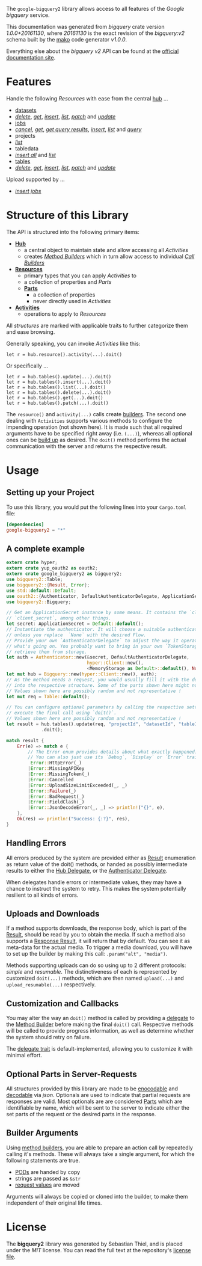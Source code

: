 <!---
DO NOT EDIT !
This file was generated automatically from 'src/mako/api/README.md.mako'
DO NOT EDIT !
-->
The `google-bigquery2` library allows access to all features of the *Google bigquery* service.

This documentation was generated from *bigquery* crate version *1.0.0+20161130*, where *20161130* is the exact revision of the *bigquery:v2* schema built by the [mako](http://www.makotemplates.org/) code generator *v1.0.0*.

Everything else about the *bigquery* *v2* API can be found at the
[official documentation site](https://cloud.google.com/bigquery/).
# Features

Handle the following *Resources* with ease from the central [hub](http://byron.github.io/google-apis-rs/google_bigquery2/struct.Bigquery.html) ... 

* [datasets](http://byron.github.io/google-apis-rs/google_bigquery2/struct.Dataset.html)
 * [*delete*](http://byron.github.io/google-apis-rs/google_bigquery2/struct.DatasetDeleteCall.html), [*get*](http://byron.github.io/google-apis-rs/google_bigquery2/struct.DatasetGetCall.html), [*insert*](http://byron.github.io/google-apis-rs/google_bigquery2/struct.DatasetInsertCall.html), [*list*](http://byron.github.io/google-apis-rs/google_bigquery2/struct.DatasetListCall.html), [*patch*](http://byron.github.io/google-apis-rs/google_bigquery2/struct.DatasetPatchCall.html) and [*update*](http://byron.github.io/google-apis-rs/google_bigquery2/struct.DatasetUpdateCall.html)
* [jobs](http://byron.github.io/google-apis-rs/google_bigquery2/struct.Job.html)
 * [*cancel*](http://byron.github.io/google-apis-rs/google_bigquery2/struct.JobCancelCall.html), [*get*](http://byron.github.io/google-apis-rs/google_bigquery2/struct.JobGetCall.html), [*get query results*](http://byron.github.io/google-apis-rs/google_bigquery2/struct.JobGetQueryResultCall.html), [*insert*](http://byron.github.io/google-apis-rs/google_bigquery2/struct.JobInsertCall.html), [*list*](http://byron.github.io/google-apis-rs/google_bigquery2/struct.JobListCall.html) and [*query*](http://byron.github.io/google-apis-rs/google_bigquery2/struct.JobQueryCall.html)
* projects
 * [*list*](http://byron.github.io/google-apis-rs/google_bigquery2/struct.ProjectListCall.html)
* tabledata
 * [*insert all*](http://byron.github.io/google-apis-rs/google_bigquery2/struct.TabledataInsertAllCall.html) and [*list*](http://byron.github.io/google-apis-rs/google_bigquery2/struct.TabledataListCall.html)
* [tables](http://byron.github.io/google-apis-rs/google_bigquery2/struct.Table.html)
 * [*delete*](http://byron.github.io/google-apis-rs/google_bigquery2/struct.TableDeleteCall.html), [*get*](http://byron.github.io/google-apis-rs/google_bigquery2/struct.TableGetCall.html), [*insert*](http://byron.github.io/google-apis-rs/google_bigquery2/struct.TableInsertCall.html), [*list*](http://byron.github.io/google-apis-rs/google_bigquery2/struct.TableListCall.html), [*patch*](http://byron.github.io/google-apis-rs/google_bigquery2/struct.TablePatchCall.html) and [*update*](http://byron.github.io/google-apis-rs/google_bigquery2/struct.TableUpdateCall.html)


Upload supported by ...

* [*insert jobs*](http://byron.github.io/google-apis-rs/google_bigquery2/struct.JobInsertCall.html)



# Structure of this Library

The API is structured into the following primary items:

* **[Hub](http://byron.github.io/google-apis-rs/google_bigquery2/struct.Bigquery.html)**
    * a central object to maintain state and allow accessing all *Activities*
    * creates [*Method Builders*](http://byron.github.io/google-apis-rs/google_bigquery2/trait.MethodsBuilder.html) which in turn
      allow access to individual [*Call Builders*](http://byron.github.io/google-apis-rs/google_bigquery2/trait.CallBuilder.html)
* **[Resources](http://byron.github.io/google-apis-rs/google_bigquery2/trait.Resource.html)**
    * primary types that you can apply *Activities* to
    * a collection of properties and *Parts*
    * **[Parts](http://byron.github.io/google-apis-rs/google_bigquery2/trait.Part.html)**
        * a collection of properties
        * never directly used in *Activities*
* **[Activities](http://byron.github.io/google-apis-rs/google_bigquery2/trait.CallBuilder.html)**
    * operations to apply to *Resources*

All *structures* are marked with applicable traits to further categorize them and ease browsing.

Generally speaking, you can invoke *Activities* like this:

```Rust,ignore
let r = hub.resource().activity(...).doit()
```

Or specifically ...

```ignore
let r = hub.tables().update(...).doit()
let r = hub.tables().insert(...).doit()
let r = hub.tables().list(...).doit()
let r = hub.tables().delete(...).doit()
let r = hub.tables().get(...).doit()
let r = hub.tables().patch(...).doit()
```

The `resource()` and `activity(...)` calls create [builders][builder-pattern]. The second one dealing with `Activities` 
supports various methods to configure the impending operation (not shown here). It is made such that all required arguments have to be 
specified right away (i.e. `(...)`), whereas all optional ones can be [build up][builder-pattern] as desired.
The `doit()` method performs the actual communication with the server and returns the respective result.

# Usage

## Setting up your Project

To use this library, you would put the following lines into your `Cargo.toml` file:

```toml
[dependencies]
google-bigquery2 = "*"
```

## A complete example

```Rust
extern crate hyper;
extern crate yup_oauth2 as oauth2;
extern crate google_bigquery2 as bigquery2;
use bigquery2::Table;
use bigquery2::{Result, Error};
use std::default::Default;
use oauth2::{Authenticator, DefaultAuthenticatorDelegate, ApplicationSecret, MemoryStorage};
use bigquery2::Bigquery;

// Get an ApplicationSecret instance by some means. It contains the `client_id` and 
// `client_secret`, among other things.
let secret: ApplicationSecret = Default::default();
// Instantiate the authenticator. It will choose a suitable authentication flow for you, 
// unless you replace  `None` with the desired Flow.
// Provide your own `AuthenticatorDelegate` to adjust the way it operates and get feedback about 
// what's going on. You probably want to bring in your own `TokenStorage` to persist tokens and
// retrieve them from storage.
let auth = Authenticator::new(&secret, DefaultAuthenticatorDelegate,
                              hyper::Client::new(),
                              <MemoryStorage as Default>::default(), None);
let mut hub = Bigquery::new(hyper::Client::new(), auth);
// As the method needs a request, you would usually fill it with the desired information
// into the respective structure. Some of the parts shown here might not be applicable !
// Values shown here are possibly random and not representative !
let mut req = Table::default();

// You can configure optional parameters by calling the respective setters at will, and
// execute the final call using `doit()`.
// Values shown here are possibly random and not representative !
let result = hub.tables().update(req, "projectId", "datasetId", "tableId")
             .doit();

match result {
    Err(e) => match e {
        // The Error enum provides details about what exactly happened.
        // You can also just use its `Debug`, `Display` or `Error` traits
         Error::HttpError(_)
        |Error::MissingAPIKey
        |Error::MissingToken(_)
        |Error::Cancelled
        |Error::UploadSizeLimitExceeded(_, _)
        |Error::Failure(_)
        |Error::BadRequest(_)
        |Error::FieldClash(_)
        |Error::JsonDecodeError(_, _) => println!("{}", e),
    },
    Ok(res) => println!("Success: {:?}", res),
}

```
## Handling Errors

All errors produced by the system are provided either as [Result](http://byron.github.io/google-apis-rs/google_bigquery2/enum.Result.html) enumeration as return value of 
the doit() methods, or handed as possibly intermediate results to either the 
[Hub Delegate](http://byron.github.io/google-apis-rs/google_bigquery2/trait.Delegate.html), or the [Authenticator Delegate](http://byron.github.io/google-apis-rs/google_bigquery2/../yup-oauth2/trait.AuthenticatorDelegate.html).

When delegates handle errors or intermediate values, they may have a chance to instruct the system to retry. This 
makes the system potentially resilient to all kinds of errors.

## Uploads and Downloads
If a method supports downloads, the response body, which is part of the [Result](http://byron.github.io/google-apis-rs/google_bigquery2/enum.Result.html), should be
read by you to obtain the media.
If such a method also supports a [Response Result](http://byron.github.io/google-apis-rs/google_bigquery2/trait.ResponseResult.html), it will return that by default.
You can see it as meta-data for the actual media. To trigger a media download, you will have to set up the builder by making
this call: `.param("alt", "media")`.

Methods supporting uploads can do so using up to 2 different protocols: 
*simple* and *resumable*. The distinctiveness of each is represented by customized 
`doit(...)` methods, which are then named `upload(...)` and `upload_resumable(...)` respectively.

## Customization and Callbacks

You may alter the way an `doit()` method is called by providing a [delegate](http://byron.github.io/google-apis-rs/google_bigquery2/trait.Delegate.html) to the 
[Method Builder](http://byron.github.io/google-apis-rs/google_bigquery2/trait.CallBuilder.html) before making the final `doit()` call. 
Respective methods will be called to provide progress information, as well as determine whether the system should 
retry on failure.

The [delegate trait](http://byron.github.io/google-apis-rs/google_bigquery2/trait.Delegate.html) is default-implemented, allowing you to customize it with minimal effort.

## Optional Parts in Server-Requests

All structures provided by this library are made to be [enocodable](http://byron.github.io/google-apis-rs/google_bigquery2/trait.RequestValue.html) and 
[decodable](http://byron.github.io/google-apis-rs/google_bigquery2/trait.ResponseResult.html) via *json*. Optionals are used to indicate that partial requests are responses 
are valid.
Most optionals are are considered [Parts](http://byron.github.io/google-apis-rs/google_bigquery2/trait.Part.html) which are identifiable by name, which will be sent to 
the server to indicate either the set parts of the request or the desired parts in the response.

## Builder Arguments

Using [method builders](http://byron.github.io/google-apis-rs/google_bigquery2/trait.CallBuilder.html), you are able to prepare an action call by repeatedly calling it's methods.
These will always take a single argument, for which the following statements are true.

* [PODs][wiki-pod] are handed by copy
* strings are passed as `&str`
* [request values](http://byron.github.io/google-apis-rs/google_bigquery2/trait.RequestValue.html) are moved

Arguments will always be copied or cloned into the builder, to make them independent of their original life times.

[wiki-pod]: http://en.wikipedia.org/wiki/Plain_old_data_structure
[builder-pattern]: http://en.wikipedia.org/wiki/Builder_pattern
[google-go-api]: https://github.com/google/google-api-go-client

# License
The **bigquery2** library was generated by Sebastian Thiel, and is placed 
under the *MIT* license.
You can read the full text at the repository's [license file][repo-license].

[repo-license]: https://github.com/Byron/google-apis-rs/LICENSE.md
